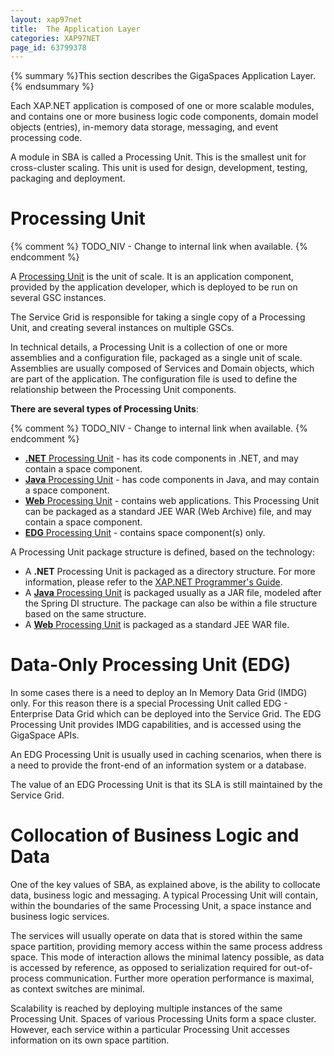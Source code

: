 ```yaml
---
layout: xap97net
title:  The Application Layer
categories: XAP97NET
page_id: 63799378
---
```



{% summary %}This section describes the GigaSpaces Application Layer.{% endsummary %}


Each XAP.NET application is composed of one or more scalable modules, and contains one or more business logic code components, domain model objects (entries), in-memory data storage, messaging, and event processing code.

A module in SBA is called a Processing Unit. This is the smallest unit for cross-cluster scaling. This unit is used for design, development, testing, packaging and deployment.

# Processing Unit


{% comment %}
TODO_NIV - Change to internal link when available.
{% endcomment %}

A [Processing Unit](http://wiki.gigaspaces.com/wiki/display/XAP95/Packaging+and+Deployment) is the unit of scale. It is an application component, provided by the application developer, which is deployed to be run on several GSC instances.

The Service Grid is responsible for taking a single copy of a Processing Unit, and creating several instances on multiple GSCs.

In technical details, a Processing Unit is a collection of one or more assemblies and a configuration file, packaged as a single unit of scale. Assemblies are usually composed of Services and Domain objects, which are part of the application. The configuration file is used to define the relationship between the Processing Unit components.

**There are several types of Processing Units**:

{% comment %}
TODO_NIV - Change to internal link when available.
{% endcomment %}

- [**.NET** Processing Unit](./processing-units.html) -  has its code components in .NET, and may contain a space component.
- [**Java** Processing Unit](http://wiki.gigaspaces.com/wiki/display/XAP95/Packaging+and+Deployment) - has code components in Java, and may contain a space component.
- [**Web** Processing Unit](http://wiki.gigaspaces.com/wiki/display/XAP95/Web+Processing+Unit+Container) - contains web applications. This Processing Unit can be packaged as a standard JEE WAR (Web Archive) file, and may contain a space component.
- [**EDG** Processing Unit](http://wiki.gigaspaces.com/wiki/display/XAP95/The+Processing+Unit+Structure+and+Configuration#dataOnlyPUs) - contains space component(s) only.

A Processing Unit package structure is defined, based on the technology:
- A **.NET** Processing Unit is packaged as a directory structure. For more information, please refer to the [XAP.NET Programmer's Guide](./processing-units.html).
- A [**Java** Processing Unit](http://wiki.gigaspaces.com/wiki/display/XAP95/The+Processing+Unit+Structure+and+Configuration) is packaged usually as a JAR file, modeled after the Spring DI structure. The package can also be within a file structure based on the same structure.
- A [**Web** Processing Unit](http://wiki.gigaspaces.com/wiki/display/XAP95/Web+Processing+Unit+Container#Deployment) is packaged as a standard JEE WAR file.

# Data-Only Processing Unit (EDG)

In some cases there is a need to deploy an In Memory Data Grid (IMDG) only. For this reason there is a special Processing Unit called EDG - Enterprise Data Grid which can be deployed into the Service Grid. The EDG Processing Unit provides IMDG capabilities, and is accessed using the GigaSpace APIs.

An EDG Processing Unit is usually used in caching scenarios, when there is a need to provide the front-end of an information system or a database.

The value of an EDG Processing Unit is that its SLA is still maintained by the Service Grid.

# Collocation of Business Logic and Data

One of the key values of SBA, as explained above, is the ability to collocate data, business logic and messaging. A typical Processing Unit will contain, within the boundaries of the same Processing Unit, a space instance and business logic services.

The services will usually operate on data that is stored within the same space partition, providing memory access within the same process address space. This mode of interaction allows the minimal latency possible, as data is accessed by reference, as opposed to serialization required for out-of-process communication. Further more operation performance is maximal, as context switches are minimal.

Scalability is reached by deploying multiple instances of the same Processing Unit. Spaces of various Processing Units form a space cluster. However, each service within a particular Processing Unit accesses information on its own space partition.
